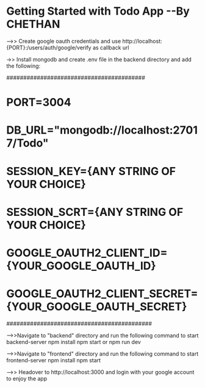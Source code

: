 # Getting Started with Todo App --By CHETHAN

-->> Create google oauth credentials and use http://localhost:{PORT}:/users/auth/google/verify as callback url

->> Install mongodb and create .env file in the backend directory and add the following:

#########################################

# PORT=3004

# DB_URL="mongodb://localhost:27017/Todo"

# SESSION_KEY={ANY STRING OF YOUR CHOICE}

# SESSION_SCRT={ANY STRING OF YOUR CHOICE}

# GOOGLE_OAUTH2_CLIENT_ID={YOUR_GOOGLE_OAUTH_ID}

# GOOGLE_OAUTH2_CLIENT_SECRET={YOUR_GOOGLE_OAUTH_SECRET}

###########################################

-->>Navigate to "backend" directory and run the following command to start backend-server
npm install
npm start or npm run dev

-->>Navigate to "frontend" directory and run the following command to start frontend-server
npm install
npm start

-->> Headover to http://localhost:3000 and login with your google account to enjoy the app
